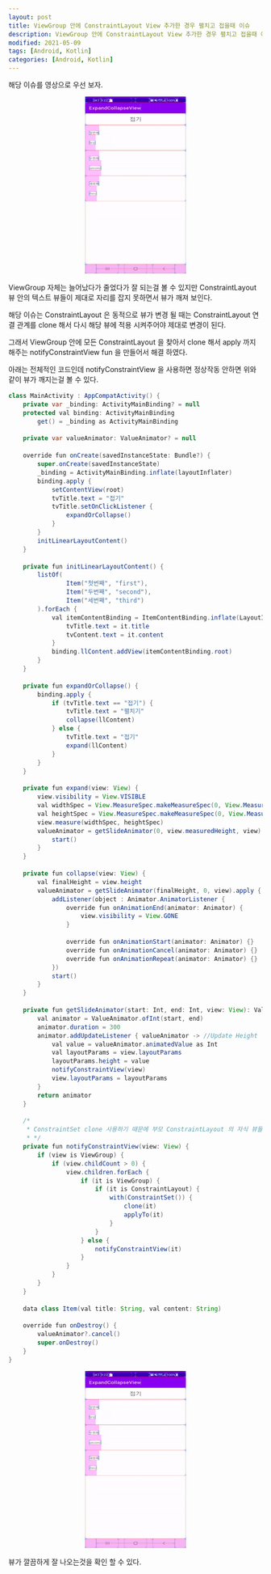 ```yaml
---
layout: post
title: ViewGroup 안에 ConstraintLayout View 추가한 경우 펼치고 접을때 이슈
description: ViewGroup 안에 ConstraintLayout View 추가한 경우 펼치고 접을때 이슈
modified: 2021-05-09
tags: [Android, Kotlin]
categories: [Android, Kotlin]
---
```


해당 이슈를 영상으로 우선 보자.

<figure>
    <p align="center">
	    <img src="/images/collapseIssue.gif" alt="" width="200" height="350"/>
	</p>
</figure>

ViewGroup 자체는 늘어났다가 줄었다가 잘 되는걸 볼 수 있지만 ConstraintLayout 뷰 안의 텍스트 뷰들이 제대로 자리를 잡지 못하면서 뷰가 깨져 보인다.

해당 이슈는 ConstraintLayout 은 동적으로 뷰가 변경 될 때는 ConstraintLayout 연결 관계를 clone 해서 다시 해당 뷰에 적용 시켜주어야 제대로 변경이 된다.

그래서 ViewGroup 안에 모든 ConstraintLayout 을 찾아서 clone 해서 apply 까지 해주는 notifyConstraintView fun 을 만들어서 해결 하였다.

아래는 전체적인 코드인데 notifyConstraintView 을 사용하면 정상작동 안하면 위와 같이 뷰가 깨지는걸 볼 수 있다.

```java
class MainActivity : AppCompatActivity() {
    private var _binding: ActivityMainBinding? = null
    protected val binding: ActivityMainBinding
        get() = _binding as ActivityMainBinding

    private var valueAnimator: ValueAnimator? = null

    override fun onCreate(savedInstanceState: Bundle?) {
        super.onCreate(savedInstanceState)
        _binding = ActivityMainBinding.inflate(layoutInflater)
        binding.apply {
            setContentView(root)
            tvTitle.text = "접기"
            tvTitle.setOnClickListener {
                expandOrCollapse()
            }
        }
        initLinearLayoutContent()
    }

    private fun initLinearLayoutContent() {
        listOf(
                Item("첫번째", "first"),
                Item("두번째", "second"),
                Item("세번째", "third")
        ).forEach {
            val itemContentBinding = ItemContentBinding.inflate(LayoutInflater.from(this), binding.llContent, false).apply {
                tvTitle.text = it.title
                tvContent.text = it.content
            }
            binding.llContent.addView(itemContentBinding.root)
        }
    }

    private fun expandOrCollapse() {
        binding.apply {
            if (tvTitle.text == "접기") {
                tvTitle.text = "펼치기"
                collapse(llContent)
            } else {
                tvTitle.text = "접기"
                expand(llContent)
            }
        }
    }

    private fun expand(view: View) {
        view.visibility = View.VISIBLE
        val widthSpec = View.MeasureSpec.makeMeasureSpec(0, View.MeasureSpec.UNSPECIFIED)
        val heightSpec = View.MeasureSpec.makeMeasureSpec(0, View.MeasureSpec.UNSPECIFIED)
        view.measure(widthSpec, heightSpec)
        valueAnimator = getSlideAnimator(0, view.measuredHeight, view).apply {
            start()
        }
    }

    private fun collapse(view: View) {
        val finalHeight = view.height
        valueAnimator = getSlideAnimator(finalHeight, 0, view).apply {
            addListener(object : Animator.AnimatorListener {
                override fun onAnimationEnd(animator: Animator) {
                    view.visibility = View.GONE
                }

                override fun onAnimationStart(animator: Animator) {}
                override fun onAnimationCancel(animator: Animator) {}
                override fun onAnimationRepeat(animator: Animator) {}
            })
            start()
        }
    }

    private fun getSlideAnimator(start: Int, end: Int, view: View): ValueAnimator {
        val animator = ValueAnimator.ofInt(start, end)
        animator.duration = 300
        animator.addUpdateListener { valueAnimator -> //Update Height
            val value = valueAnimator.animatedValue as Int
            val layoutParams = view.layoutParams
            layoutParams.height = value
            notifyConstraintView(view)
            view.layoutParams = layoutParams
        }
        return animator
    }

    /*
     * ConstraintSet clone 사용하기 때문에 부모 ConstraintLayout 의 자식 뷰들은 모두 id를 지정해 주어야 함.
     * */
    private fun notifyConstraintView(view: View) {
        if (view is ViewGroup) {
            if (view.childCount > 0) {
                view.children.forEach {
                    if (it is ViewGroup) {
                        if (it is ConstraintLayout) {
                            with(ConstraintSet()) {
                                clone(it)
                                applyTo(it)
                            }
                        }
                    } else {
                        notifyConstraintView(it)
                    }
                }
            }
        }
    }

    data class Item(val title: String, val content: String)

    override fun onDestroy() {
        valueAnimator?.cancel()
        super.onDestroy()
    }
}
```

<figure>
    <p align="center">
	    <img src="/images/collapseIssueResolve.gif" alt="" width="200" height="350"/>
	</p>
</figure>

뷰가 깔끔하게 잘 나오는것을 확인 할 수 있다.